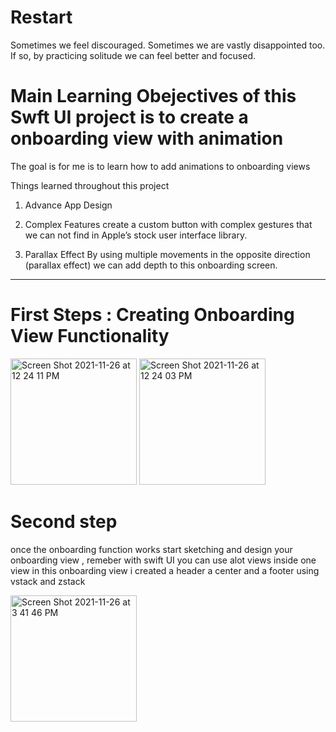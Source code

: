# Restart
Sometimes we feel discouraged. 
Sometimes we are vastly disappointed too. If so, by practicing solitude we can feel better and focused. 

# Main Learning Obejectives of this Swft UI project  is to create a onboarding view with animation 

The goal is for me is to learn how to add animations to onboarding views

Things learned throughout this project 

1. Advance App Design 

2. Complex Features 
 create  a custom button with complex gestures that we can not find in Apple’s stock user interface library.

3. Parallax Effect
By using multiple movements in the opposite direction (parallax effect) we can add depth to this  onboarding screen.



--------------

# First Steps : Creating Onboarding View Functionality 

<img width="202" alt="Screen Shot 2021-11-26 at 12 24 11 PM" src="https://user-images.githubusercontent.com/61983873/143619444-01443c9a-fbf2-4605-9011-c08bf746fb5b.png">


<img width="202" alt="Screen Shot 2021-11-26 at 12 24 03 PM" src="https://user-images.githubusercontent.com/61983873/143619452-d021404f-d94b-4418-81bc-91d43c08123c.png">

# Second step 

once the onboarding function works start sketching and design your onboarding view , remeber with swift UI you can use alot views inside one view  in this onboarding view i created a header a center and a footer using vstack and zstack 



<img width="202" alt="Screen Shot 2021-11-26 at 3 41 46 PM" src="https://user-images.githubusercontent.com/61983873/143656873-18558844-edd3-47e4-8077-bfedf1e97ea4.png">

